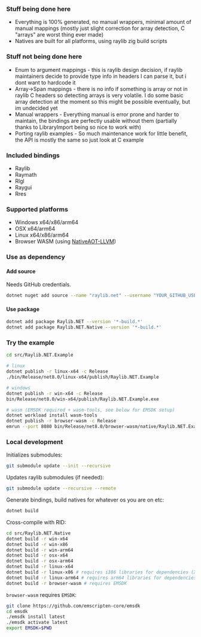 ### Stuff being done here

- Everything is 100% generated, no manual wrappers, minimal amount of manual mappings (mostly just slight correction for array detection, C "arrays" are worst thing ever made)
- Natives are built for all platforms, using raylib zig build scripts

### Stuff not being done here

- Enum to argument mappings - this is raylib design decision, if raylib maintainers decide to provide type info in headers I can parse it, but i dont want to hardcode it
- Array->Span mappings - there is no info if something is array or not in raylib C headers so detecting arrays is very volatile. I do some basic array detection at the moment so this might be possible eventually, but im undecided yet
- Manual wrappers - Everything manual is error prone and harder to maintain, the bindings are perfectly usable without them (partially thanks to LibraryImport being so nice to work with)
- Porting raylib examples - So much maintenance work for little benefit, the API is mostly the same so just look at C example

### Included bindings

- Raylib
- Raymath
- Rlgl
- Raygui
- Rres

### Supported platforms

- Windows x64/x86/arm64
- OSX x64/arm64
- Linux x64/x86/arm64
- Browser WASM (using [NativeAOT-LLVM](https://github.com/dotnet/runtimelab/tree/feature/NativeAOT-LLVM))

### Use as dependency

#### Add source

Needs GitHub credentials.

```sh
dotnet nuget add source --name "raylib.net" --username "YOUR_GITHUB_USERNAME" --password "YOUR_GITHUB_TOKEN" --store-password-in-clear-text "https://nuget.pkg.github.com/deathbeam/index.json"
```

#### Use package

```sh
dotnet add package Raylib.NET --version '*-build.*'
dotnet add package Raylib.NET.Native --version '*-build.*'
```

### Try the example

```sh
cd src/Raylib.NET.Example

# linux
dotnet publish -r linux-x64 -c Release
./bin/Release/net8.0/linux-x64/publish/Raylib.NET.Example

# windows
dotnet publish -r win-x64 -c Release
bin/Release/net8.0/win-x64/publish/Raylib.NET.Example.exe

# wasm (EMSDK required + wasm-tools, see below for EMSDK setup)
dotnet workload install wasm-tools
dotnet publish -r browser-wasm -c Release
emrun --port 8080 bin/Release/net8.0/browser-wasm/native/Raylib.NET.Example.html
```

### Local development

Initializes submodules:

```sh
git submodule update --init --recursive
```

Updates raylib submodules (if needed):

```sh
git submodule update --recursive --remote
```

Generate bindings, build natives for whatever os you are on etc:

```sh
dotnet build
```

Cross-compile with RID:

```sh
cd src/Raylib.NET.Native
dotnet build -r win-x64
dotnet build -r win-x86
dotnet build -r win-arm64
dotnet build -r osx-x64
dotnet build -r osx-arm64
dotnet build -r linux-x64
dotnet build -r linux-x86 # requires i386 libraries for dependencies (X11, etc)
dotnet build -r linux-arm64 # requires arm64 libraries for dependencies (X11, etc)
dotnet build -r browser-wasm # requires EMSDK
```

`browser-wasm` requires `EMSDK`:

```sh
git clone https://github.com/emscripten-core/emsdk
cd emsdk
./emsdk install latest
./emsdk activate latest
export EMSDK=$PWD
```
